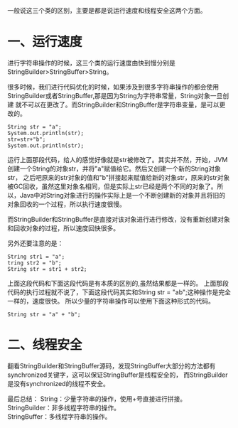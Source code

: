 一般说这三个类的区别，主要是都是说运行速度和线程安全这两个方面。

# 一、运行速度
进行字符串操作的时候，这三个类的运行速度由快到慢分别是StringBuilder>StringBuffer>String。

很多时候，我们进行代码优化的时候，如果涉及到很多字符串操作的都会使用StringBuilder或者StringBuffer,那是因为String为字符串常量，String对象一旦创建
就不可以在更改了。而StringBuilder和StringBuffer是字符串变量，是可以更改的。
```
String str = "a";
System.out.println(str);
str=str+"b";
System.out.println(str);
```
运行上面那段代码，给人的感觉好像就是str被修改了。其实并不然，开始，JVM创建一个String的对象str，并将"a"赋值给它。然后又创建一个新的String对象str，
之后吧原来的str对象的值和"b"拼接起来赋值给新的对象str，原来的str对象被GC回收，虽然这里对象名相同，但是实际上str已经是两个不同的对象了。所以，Java中对String对象进行的操作实际上是一个不断创建新的对象并且将旧的对象回收的一个过程，所以执行速度很慢。

而StringBuilder和StringBuffer是直接对该对象进行进行修改，没有重新创建对象和回收对象的过程，所以速度回快很多。

另外还要注意的是：
```
String str1 = "a";
tring str2 = "b";
String str = str1 + str2;
```
上面这段代码和下面这段代码是有本质的区别的,虽然结果都是一样的。
上面那段代码的执行过程就不说了，下面这段代码其实和String str = "ab";这种操作是完全一样的，速度很快。
所以少量的字符串操作可以使用下面这种形式的代码。
```
String str = "a" + "b";
```
# 二、线程安全
翻看StringBuilder和StringBuffer源码，发现StringBuffer大部分的方法都有synchronized关键字，这可以保证StringBuffer是线程安全的，
而StringBuilder是没有synchronized的线程不安全。

最后总结：
String：少量字符串的操作，使用+号直接进行拼接。</br>
StringBuilder：非多线程字符串的操作。</br>
StringBuffer：多线程字符串的操作。</br>

